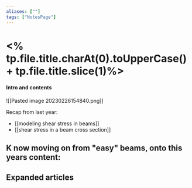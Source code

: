 ```yaml
---
aliases: [""]
tags: ["NotesPage"]
---
```


# <% tp.file.title.charAt(0).toUpperCase() + tp.file.title.slice(1)%>

#### Intro and contents
![[Pasted image 20230226154840.png]]

Recap from last year:
- [[modeling shear stress in beams]]
- [[shear stress in a beam cross section]]

K now moving on from "easy" beams, onto this years content:
- 

## Expanded articles
